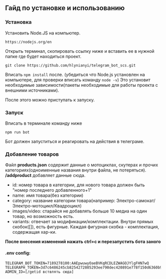 ## Гайд по установке и использованию

### Установка

Установить Node.JS на компьютер.

```
https://nodejs.org/en
```

Открыть терминал, скопировать ссылку ниже и вставить ее в нужной папке где будет находиться проект.

```
git clone https://github.com/hlynianyi/telegram_bot_scs.git
```

Вписать `npm install` после. (убедиться что Node.js установлен на компьютере, для проверки вписать команду `node -v`)
Это установит необходимые зависимости(пакеты необходимые для работы проекта с внешними источниками).

После этого можно приступать к запуску.

### Запуск

Вписать в терминале команду ниже

```
npm run bot
```

Бот должен запуститься и реагировать на действия в телеграме.

### Добавление товаров

Файл **products.json** содержит данные о мотоциклах, скутерах и прочих категориях(одноименные названия внутри файла, не потеряться).
**/addproduct** добавляет данные сюда.

- id: номер товара в категории, для нового товара должен быть "номер последнего добавленного+1"
- name: имя товара(без категории)
- category: название категории товара(например: Электро-самокат/Электро-мотоцикл/Квадроцикл)
- images/video: старайся не добавлять больше 10 медиа на один товар, но возможность есть.
- variants: отвечает за модификации/комплектации. Внутри прямых скобок([]), есть фигурные. Каждая фигурная скобка - комплектация, содержащая хар-ки.

**После внесения изменений нажать ctrl+c и перезапустить бота заного**

#### .env config:

```
TELEGRAM_BOT_TOKEN=7189278100:AAEpwuwyOaeBVKqRCDLEZWAGOJYlgFHN7wQ
TELEGRAPH_TOKEN=3d7c6486245cb8254272805293ee790dec420891e778f150d6360b95c390
ADMIN_ID=[/getid вствлять сюда]
```
